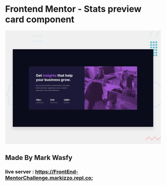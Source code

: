 # Frontend Mentor - Stats preview card component

![Design preview for the Stats preview card component coding challenge](./design/desktop-preview.jpg)

##  Made By Mark Wasfy

### live server : https://FrontEnd-MentorChallenge.markizzo.repl.co;
